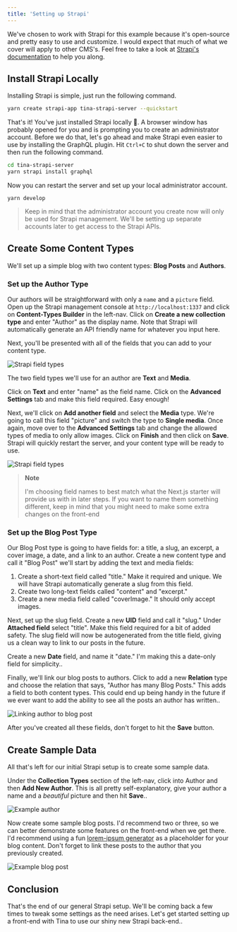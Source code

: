 ```yaml
---
title: 'Setting up Strapi'
---
```


We've chosen to work with Strapi for this example because it's open-source and pretty easy to use and customize. I would expect that much of what we cover will apply to other CMS's. Feel free to take a look at [Strapi's documentation](https://strapi.io/documentation/v3.x/getting-started/quick-start.html) to help you along.

## Install Strapi Locally

Installing Strapi is simple, just run the following command.

```bash
yarn create strapi-app tina-strapi-server --quickstart
```

That's it! You've just installed Strapi locally 🎉. A browser window has probably opened for you and is prompting you to create an administrator account. Before we do that, let's go ahead and make Strapi even easier to use by installing the GraphQL plugin. Hit `Ctrl+C` to shut down the server and then run the following command.

```bash
cd tina-strapi-server
yarn strapi install graphql
```

Now you can restart the server and set up your local administrator account.

```
yarn develop
```

> Keep in mind that the administrator account you create now will only be used for Strapi management. We'll be setting up separate accounts later to get access to the Strapi APIs.

## Create Some Content Types

We'll set up a simple blog with two content types: **Blog Posts** and **Authors**.

### Set up the Author Type

Our authors will be straightforward with only a `name` and a `picture` field. Open up the Strapi management console at `http://localhost:1337` and click on **Content-Types Builder** in the left-nav. Click on **Create a new collection type** and enter "Author" as the display name. Note that Strapi will automatically generate an API friendly name for whatever you input here.

Next, you'll be presented with all of the fields that you can add to your content type.

![Strapi field types](/img/strapi-guide/field_types.png)

The two field types we'll use for an author are **Text** and **Media**.

Click on **Text** and enter "name" as the field name. Click on the **Advanced Settings** tab and make this field required. Easy enough!

Next, we'll click on **Add another field** and select the **Media** type. We're going to call this field "picture" and switch the type to **Single media**. Once again, move over to the **Advanced Settings** tab and change the allowed types of media to only allow images. Click on **Finish** and then click on **Save**. Strapi will quickly restart the server, and your content type will be ready to use.

![Strapi field types](/img/strapi-guide/author_type.png)

> **Note**
>
> I'm choosing field names to best match what the Next.js starter will provide us with in later steps. If you want to name them something different, keep in mind that you might need to make some extra changes on the front-end

### Set up the Blog Post Type

Our Blog Post type is going to have fields for: a title, a slug, an excerpt, a cover image, a date, and a link to an author.
Create a new content type and call it "Blog Post" we'll start by adding the text and media fields:

1. Create a short-text field called "title." Make it required and unique. We will have Strapi automatically generate a slug from this field.
2. Create two long-text fields called "content" and "excerpt."
3. Create a new media field called "coverImage." It should only accept images.

Next, set up the slug field. Create a new **UID** field and call it "slug." Under **Attached field** select "title". Make this field required for a bit of added safety. The slug field will now be autogenerated from the title field, giving us a clean way to link to our posts in the future.

Create a new **Date** field, and name it "date." I'm making this a date-only field for simplicity..

Finally, we'll link our blog posts to authors. Click to add a new **Relation** type and choose the relation that says, "Author has many Blog Posts." This adds a field to both content types. This could end up being handy in the future if we ever want to add the ability to see all the posts an author has written..

![Linking author to blog post](/img/strapi-guide/blog_post_author.png)

After you've created all these fields, don't forget to hit the **Save** button.

## Create Sample Data

All that's left for our initial Strapi setup is to create some sample data.

Under the **Collection Types** section of the left-nav, click into Author and then **Add New Author**. This is all pretty self-explanatory, give your author a name and a _beautiful_ picture and then hit **Save**..

![Example author](/img/strapi-guide/bmitton_author.png)

Now create some sample blog posts. I'd recommend two or three, so we can better demonstrate some features on the front-end when we get there. I'd recommend using a fun [lorem-ipsum generator](https://loremipsum.io/ultimate-list-of-lorem-ipsum-generators/) as a placeholder for your blog content. Don't forget to link these posts to the author that you previously created.

![Example blog post](/img/strapi-guide/a_blog_post.png)

## Conclusion

That's the end of our general Strapi setup. We'll be coming back a few times to tweak some settings as the need arises. Let's get started setting up a front-end with Tina to use our shiny new Strapi back-end..
